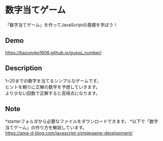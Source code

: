 # 数字当てゲーム

「数字当てゲーム」を作ってJavaScriptの基礎を学ぼう！

## Demo

https://kazunoko1606.github.io/guess_number/

## Description

1~20までの数字を当てるシンプルなゲームです。  
ヒントを頼りに正解の数字を予想していきます。  
より少ない回数で正解すると高得点になります。  

## Note

*starterフォルダから必要なファイルをダウンロードできます。
*以下で「数字当てゲーム」の作り方を解説しています。  
https://ama-d-blog.com/javascript-simplegame-development/
